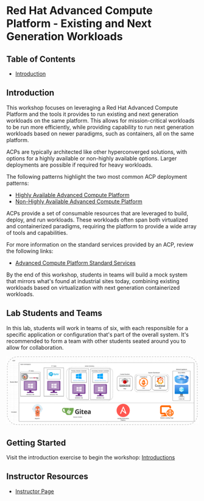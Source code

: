 # Red Hat Advanced Compute Platform - Existing and Next Generation Workloads

## Table of Contents
- [Introduction](#introduction)

## Introduction

This workshop focuses on leveraging a Red Hat Advanced Compute Platform and the tools it provides to run existing and next generation workloads on the same platform. This allows for mission-critical workloads to be run more efficiently, while providing capability to run next generation workloads based on newer paradigms, such as containers, all on the same platform.

ACPs are typically architected like other hyperconverged solutions, with options for a highly available or non-highly available options. Larger deployments are possible if required for heavy workloads.

The following patterns highlight the two most common ACP deployment patterns:
- [Highly Available Advanced Compute Platform](https://github.com/RedHatEdge/patterns/tree/main/patterns/acp-standardized-architecture-ha)
- [Non-Highly Available Advanced Compute Platform](https://github.com/RedHatEdge/patterns/tree/main/patterns/acp-standardized-architecture-non-ha)

ACPs provide a set of consumable resources that are leveraged to build, deploy, and run workloads. These workloads often span both virtualized and containerized paradigms, requiring the platform to provide a wide array of tools and capabilities.

For more information on the standard services provided by an ACP, review the following links:
- [Advanced Compute Platform Standard Services](https://github.com/RedHatEdge/patterns/tree/main/patterns/rh-acp-standard-services)

By the end of this workshop, students in teams will build a mock system that mirrors what's found at industrial sites today, combining existing workloads based on virtualization with next generation containerized workloads.

## Lab Students and Teams
In this lab, students will work in teams of six, with each responsible for a specific application or configuration that's part of the overall system. It's recommended to form a team with other students seated around you to allow for collaboration.

![Reference Architecture](images/reference-architecture.png)

## Getting Started
Visit the introduction exercise to begin the workshop: [Introductions](./introduction/README.md)

## Instructor Resources
* [Instructor Page](instructor)